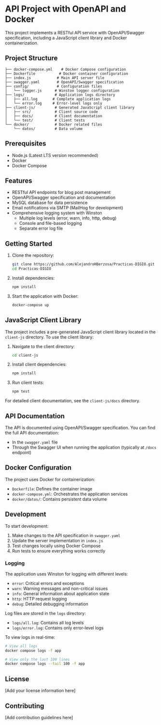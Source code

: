 # API Project with OpenAPI and Docker

This project implements a RESTful API service with OpenAPI/Swagger specification, including a JavaScript client library and Docker containerization.

## Project Structure

```
├── docker-compose.yml    # Docker Compose configuration
├── Dockerfile           # Docker container configuration
├── index.js            # Main API server file
├── swagger.yaml        # OpenAPI/Swagger specification
├── config/             # Configuration files
│   └── logger.js      # Winston logger configuration
├── logs/              # Application logs directory
│   ├── all.log       # Complete application logs
│   └── error.log     # Error-level logs only
├── client-js/         # Generated JavaScript client library
│   ├── src/           # Client source code
│   ├── docs/          # Client documentation
│   └── test/          # Client tests
└── docker/            # Docker related files
    └── datos/         # Data volume
```

## Prerequisites

- Node.js (Latest LTS version recommended)
- Docker
- Docker Compose

## Features

- RESTful API endpoints for blog post management
- OpenAPI/Swagger specification and documentation
- MySQL database for data persistence
- Email notifications via SMTP (MailHog for development)
- Comprehensive logging system with Winston
  - Multiple log levels (error, warn, info, http, debug)
  - Console and file-based logging
  - Separate error log file

## Getting Started

1. Clone the repository:
   ```bash
   git clone https://github.com/AlejandroHBerzosa/Practicas-DIGIO.git
   cd Practicas-DIGIO
   ```

2. Install dependencies:
   ```bash
   npm install
   ```

3. Start the application with Docker:
   ```bash
   docker-compose up
   ```

## JavaScript Client Library

The project includes a pre-generated JavaScript client library located in the `client-js` directory. To use the client library:

1. Navigate to the client directory:
   ```bash
   cd client-js
   ```

2. Install client dependencies:
   ```bash
   npm install
   ```

3. Run client tests:
   ```bash
   npm test
   ```

For detailed client documentation, see the `client-js/docs` directory.

## API Documentation

The API is documented using OpenAPI/Swagger specification. You can find the full API documentation:

- In the `swagger.yaml` file
- Through the Swagger UI when running the application (typically at `/docs` endpoint)

## Docker Configuration

The project uses Docker for containerization:

- `Dockerfile`: Defines the container image
- `docker-compose.yml`: Orchestrates the application services
- `docker/datos/`: Contains persistent data volume

## Development

To start development:

1. Make changes to the API specification in `swagger.yaml`
2. Update the server implementation in `index.js`
3. Test changes locally using Docker Compose
4. Run tests to ensure everything works correctly

### Logging

The application uses Winston for logging with different levels:

- `error`: Critical errors and exceptions
- `warn`: Warning messages and non-critical issues
- `info`: General information about application state
- `http`: HTTP request logging
- `debug`: Detailed debugging information

Log files are stored in the `logs` directory:
- `logs/all.log`: Contains all log levels
- `logs/error.log`: Contains only error-level logs

To view logs in real-time:
```bash
# View all logs
docker compose logs -f app

# View only the last 100 lines
docker compose logs --tail 100 -f app
```

## License

[Add your license information here]

## Contributing

[Add contribution guidelines here]